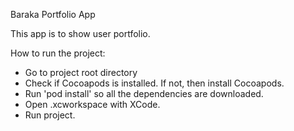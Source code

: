 Baraka Portfolio App

This app is to show user portfolio.


How to run the project:
- Go to project root directory
- Check if Cocoapods is installed. If not, then install Cocoapods.
- Run 'pod install' so all the dependencies are downloaded.
- Open .xcworkspace with XCode.
- Run project.
